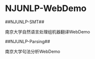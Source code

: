 NJUNLP-WebDemo
==============

##NJUNLP-SMT##

南京大学自然语言处理组机器翻译WebDemo

##NJUNLP-Parsing##

南京大学句法分析WebDemo
